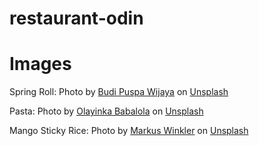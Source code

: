 # restaurant-odin

# Images

Spring Roll: Photo by <a href="https://unsplash.com/@budi_puspa_wijaya?utm_content=creditCopyText&utm_medium=referral&utm_source=unsplash">Budi Puspa Wijaya</a> on <a href="https://unsplash.com/photos/a-plate-that-has-some-food-on-it-1ugpo9WYPXs?utm_content=creditCopyText&utm_medium=referral&utm_source=unsplash">Unsplash</a>
      
Pasta: Photo by <a href="https://unsplash.com/@islandsandsunsets?utm_content=creditCopyText&utm_medium=referral&utm_source=unsplash">Olayinka Babalola</a> on <a href="https://unsplash.com/photos/cooked-noodles-with-shrimps-r01ZopTiEV8?utm_content=creditCopyText&utm_medium=referral&utm_source=unsplash">Unsplash</a>
      
Mango Sticky Rice: Photo by <a href="https://unsplash.com/@markuswinkler?utm_content=creditCopyText&utm_medium=referral&utm_source=unsplash">Markus Winkler</a> on <a href="https://unsplash.com/photos/yellow-and-green-vegetable-salad-on-white-ceramic-plate-kz6-Zi2hjwc?utm_content=creditCopyText&utm_medium=referral&utm_source=unsplash">Unsplash</a>
      